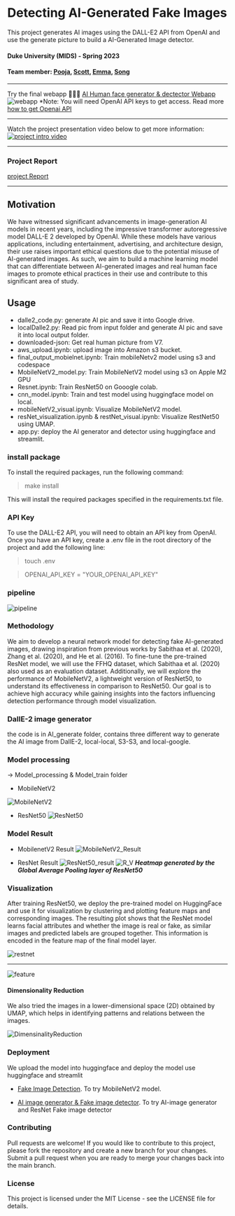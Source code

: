 # Detecting AI-Generated Fake Images
This project generates AI images using the DALL-E2 API from OpenAI and use the generate picture to build a AI-Generated Image detector. 


#### **Duke University (MIDS) - Spring 2023**

#### **Team member**: [Pooja](https://github.com/poojakabber7), [Scott](https://github.com/ScottLL), [Emma](https://github.com/Emmawang00), [Song](https://github.com/songyoungoh)

----





Try the final webapp 🤖🤖🤖 [AI Human face generator & dectector Webapp](https://fake-image-generator-detector.streamlit.app/)
![webapp](pic/streamlit-app-2023-04-20-00-04-13.gif)
*Note: You will need OpenAI API keys to get access. Read more [how to get Openai API](https://www.windowscentral.com/software-apps/how-to-get-an-openai-api-key) 


----
Watch the project presentation video below to get more information:
[![project intro video](pic/video.png)](https://youtu.be/JuHQ8IRsfYc)

----

### Project Report 
[project Report](https://github.com/nogibjj/Detecting-AI-Generated-Fake-Images/blob/main/final_report/IDS705%20Final%20Report.pdf)


---- 
## Motivation
We have witnessed significant advancements in image-generation AI models in recent years, including the impressive transformer autoregressive model DALL-E 2 developed by OpenAI. While these models have various applications, including entertainment, advertising, and architecture design, their use raises important ethical questions due to the potential misuse of AI-generated images. As such, we aim to build a machine learning model that can differentiate between AI-generated images and real human face images to promote ethical practices in their use and contribute to this significant area of study.


## Usage
- dalle2_code.py: generate AI pic and save it into Google drive. 
- localDalle2.py: Read pic from input folder and generate AI pic and save it into local output folder.
- downloaded-json: Get real human picture from V7. 
- aws_upload.ipynb: upload image into Amazon s3 bucket.
- final_output_mobielnet.ipynb: Train mobileNetv2 model using s3 and codespace
- MobileNetV2_model.py: Train MobileNetV2 model using s3 on Apple M2 GPU
- Resnet.ipynb: Train ResNet50 on Gooogle colab.
- cnn_model.ipynb: Train and test model using huggingface model on local.
- mobileNetV2_visual.ipynb: Visualize MobileNetV2 model.
- resNet_visualization.ipynb & restNet_visual.ipynb: Visualize RestNet50 using UMAP.
- app.py: deploy the AI generator and detector using huggingface and streamlit.

### install package 
To install the required packages, run the following command:

> make install 

This will install the required packages specified in the requirements.txt file.

### API Key
To use the DALL-E2 API, you will need to obtain an API key from OpenAI. Once you have an API key, create a .env file in the root directory of the project and add the following line:

> touch .env

> OPENAI_API_KEY = "YOUR_OPENAI_API_KEY"



### pipeline 
![pipeline](pic/pipeline.png)

### Methodology 
We aim to develop a neural network model for detecting fake AI-generated images, drawing inspiration from previous works by Sabithaa et al. (2020), Zhang et al. (2020), and He et al. (2016). To fine-tune the pre-trained ResNet model, we will use the FFHQ dataset, which Sabithaa et al. (2020) also used as an evaluation dataset. Additionally, we will explore the performance of MobileNetV2, a lightweight version of ResNet50, to understand its effectiveness in comparison to ResNet50. Our goal is to achieve high accuracy while gaining insights into the factors influencing detection performance through model visualization.


### DallE-2 image generator
the code is in AI_generate folder, contains three different way to generate the AI image from DallE-2, local-local, S3-S3, and local-google. 

### Model processing
->  Model_processing & Model_train folder

* MobileNetV2

![MobileNetV2](pic/MobileNet2.png)

* ResNet50
![ResNet50](pic/ResNet50.png)


### Model Result
* MobilenetV2 Result
![MobileNetV2_Result](pic/MobileNetV2_result.png)


* ResNet Result
![ResNet50_result](pic/ResNet_Result.png)
![R_V](pic/ResNet_result_V.png)
***Heatmap generated by the Global Average Pooling layer of ResNet50***
### Visualization
After training ResNet50, we deploy the pre-trained model on HuggingFace and use it for visualization by clustering and plotting feature maps and corresponding images. The resulting plot shows that the ResNet model learns facial attributes and whether the image is real or fake, as similar images and predicted labels are grouped together. This information is encoded in the feature map of the final model layer.

![restnet](pic/resnet_realfake.png)

----

![feature](pic/plot_features.png)

#### Dimensionality Reduction
We also tried the images in a lower-dimensional space (2D) obtained by UMAP, which helps in identifying patterns and relations between the images. 

![DimensinalityReduction](pic/DimensinalityReduction.png)


### Deployment 
We upload the model into huggingface and deploy the model use huggingface and streamlit 

* [Fake Image Detection](https://huggingface.co/spaces/Emmawang/Fake_image_detection). To try MobileNetV2 model.

* [AI image generator & Fake image detector](https://fake-image-generator-detector.streamlit.app/). To try AI-image generator and ResNet Fake image detector 

### Contributing
Pull requests are welcome! If you would like to contribute to this project, please fork the repository and create a new branch for your changes. Submit a pull request when you are ready to merge your changes back into the main branch.

### License
This project is licensed under the MIT License - see the LICENSE file for details.